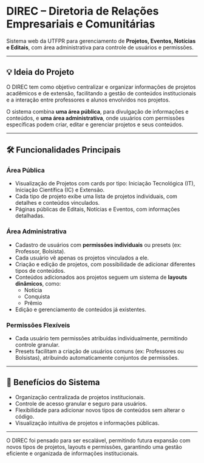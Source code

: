 # DIREC – Diretoria de Relações Empresariais e Comunitárias

Sistema web da UTFPR para gerenciamento de **Projetos, Eventos, Notícias e Editais**, com área administrativa para controle de usuários e permissões.

---

## 💡 Ideia do Projeto

O DIREC tem como objetivo centralizar e organizar informações de projetos acadêmicos e de extensão, facilitando a gestão de conteúdos institucionais e a interação entre professores e alunos envolvidos nos projetos.

O sistema combina **uma área pública**, para divulgação de informações e conteúdos, e **uma área administrativa**, onde usuários com permissões específicas podem criar, editar e gerenciar projetos e seus conteúdos.

---

## 🛠 Funcionalidades Principais

### Área Pública
- Visualização de Projetos com cards por tipo: Iniciação Tecnológica (IT), Iniciação Científica (IC) e Extensão.
- Cada tipo de projeto exibe uma lista de projetos individuais, com detalhes e conteúdos vinculados.
- Páginas públicas de Editais, Notícias e Eventos, com informações detalhadas.

### Área Administrativa
- Cadastro de usuários com **permissões individuais** ou presets (ex: Professor, Bolsista).
- Cada usuário vê apenas os projetos vinculados a ele.
- Criação e edição de projetos, com possibilidade de adicionar diferentes tipos de conteúdos.
- Conteúdos adicionados aos projetos seguem um sistema de **layouts dinâmicos**, como:
  - Notícia
  - Conquista
  - Prêmio
- Edição e gerenciamento de conteúdos já existentes.

### Permissões Flexíveis
- Cada usuário tem permissões atribuídas individualmente, permitindo controle granular.
- Presets facilitam a criação de usuários comuns (ex: Professores ou Bolsistas), atribuindo automaticamente conjuntos de permissões.

---

## 🎯 Benefícios do Sistema
- Organização centralizada de projetos institucionais.
- Controle de acesso granular e seguro para usuários.
- Flexibilidade para adicionar novos tipos de conteúdos sem alterar o código.
- Visualização intuitiva de projetos e informações públicas.

---

O DIREC foi pensado para ser escalável, permitindo futura expansão com novos tipos de projetos, layouts e permissões, garantindo uma gestão eficiente e organizada de informações institucionais.

